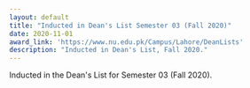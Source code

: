 ```yaml
---
layout: default
title: "Inducted in Dean's List Semester 03 (Fall 2020)"
date: 2020-11-01
award_link: 'https://www.nu.edu.pk/Campus/Lahore/DeanLists'
description: "Inducted in Dean's List, Fall 2020."
---
```


Inducted in the Dean's List for Semester 03 (Fall 2020).
